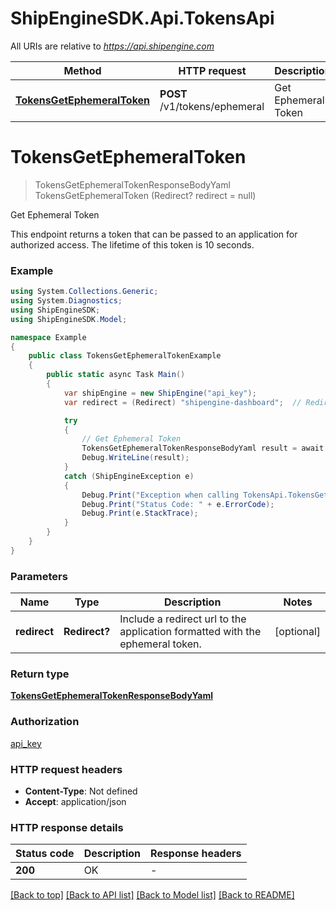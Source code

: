 # ShipEngineSDK.Api.TokensApi

All URIs are relative to *https://api.shipengine.com*

| Method | HTTP request | Description |
|--------|--------------|-------------|
| [**TokensGetEphemeralToken**](TokensApi.md#tokensgetephemeraltoken) | **POST** /v1/tokens/ephemeral | Get Ephemeral Token |

<a id="tokensgetephemeraltoken"></a>
# **TokensGetEphemeralToken**
> TokensGetEphemeralTokenResponseBodyYaml TokensGetEphemeralToken (Redirect? redirect = null)

Get Ephemeral Token

This endpoint returns a token that can be passed to an application for authorized access.  The lifetime of this token is 10 seconds.

### Example
```csharp
using System.Collections.Generic;
using System.Diagnostics;
using ShipEngineSDK;
using ShipEngineSDK.Model;

namespace Example
{
    public class TokensGetEphemeralTokenExample
    {
        public static async Task Main()
        {
            var shipEngine = new ShipEngine("api_key");
            var redirect = (Redirect) "shipengine-dashboard";  // Redirect? | Include a redirect url to the application formatted with the ephemeral token. (optional) 

            try
            {
                // Get Ephemeral Token
                TokensGetEphemeralTokenResponseBodyYaml result = await shipEngine.TokensGetEphemeralToken(redirect);
                Debug.WriteLine(result);
            }
            catch (ShipEngineException e)
            {
                Debug.Print("Exception when calling TokensApi.TokensGetEphemeralToken: " + e.Message);
                Debug.Print("Status Code: " + e.ErrorCode);
                Debug.Print(e.StackTrace);
            }
        }
    }
}
```

### Parameters

| Name | Type | Description | Notes |
|------|------|-------------|-------|
| **redirect** | **Redirect?** | Include a redirect url to the application formatted with the ephemeral token. | [optional]  |

### Return type

[**TokensGetEphemeralTokenResponseBodyYaml**](TokensGetEphemeralTokenResponseBodyYaml.md)

### Authorization

[api_key](../README.md#api_key)

### HTTP request headers

 - **Content-Type**: Not defined
 - **Accept**: application/json


### HTTP response details
| Status code | Description | Response headers |
|-------------|-------------|------------------|
| **200** | OK |  -  |

[[Back to top]](#) [[Back to API list]](../README.md#documentation-for-api-endpoints) [[Back to Model list]](../README.md#documentation-for-models) [[Back to README]](../README.md)

